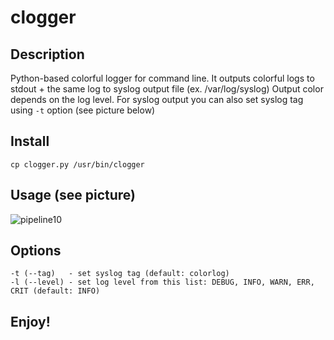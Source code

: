 clogger
===========

Description
----------
Python-based colorful logger for command line. 
It outputs colorful logs to stdout + the same log to syslog output file (ex. /var/log/syslog)
Output color depends on the log level. 
For syslog output you can also set syslog tag using `-t` option (see picture below)

Install
--------
```
cp clogger.py /usr/bin/clogger
```

Usage (see picture)
------
![pipeline10](https://raw.githubusercontent.com/xmementoit/clogger/master/clogger.png)

Options
------
```
-t (--tag)   - set syslog tag (default: colorlog)
-l (--level) - set log level from this list: DEBUG, INFO, WARN, ERR, CRIT (default: INFO)
```

Enjoy!
-------

